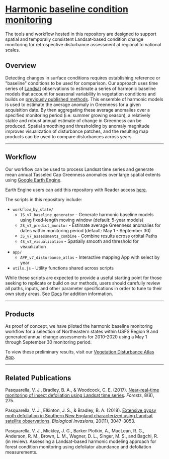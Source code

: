 # [Harmonic baseline condition monitoring](https://valpasq.github.io/condition_monitoring/)

The tools and workflow hosted in this repository are designed to support spatial and temporally consistent Landsat-based condition change monitoring for retrospective disturbance assessment at regional to national scales.
## Overview
Detecting changes in surface conditions requires establishing reference or "baseline" conditions to be used for comparison. Our approach uses time series of [Landsat](https://www.usgs.gov/core-science-systems/nli/landsat) observations to estimate a series of harmonic baseline models that account for seasonal variability in vegetation conditions and builds on [previously published methods](https://www.mdpi.com/1999-4907/8/8/275). This ensemble of harmonic models is used to estimate the average anomaly in Greenness for a given acquisition date. By then aggregating these average anomalies over a specified monitoring period (i.e. summer growing season), a relatively stable and robust annual estimate of change in Greenness can be produced. Spatial smoothing and thresholding by anomaly magnitude improves visualization of disturbance patches, and the resulting map products can be used to compare disturbances across years.

___

## Workflow
Our workflow can be used to process Landsat time series and generate mean annual Tasseled Cap Greenness anomalies over large spatial extents using [Google Earth Engine](https://earthengine.google.com/).

Earth Engine users can add this repository with Reader access [here](https://code.earthengine.google.com/?accept_repo=users/valeriepasquarella/condition_monitoring).

The scripts in this repository include:

* `workflow_by_state/`
    * `1S_v7_baseline_generator` - Generate harmonic baseline models using fixed-length moving window (default: 5-year models)
    * `2S_v7_predict_monitor` - Estimate average Greenness anomalies for dates within monitoring period (default: May 1 - September 30)
    * `3S_v7_assessments_combine` - Combine results across orbital Paths
    * `4S_v7_visualization` - Spatially smooth and threshold for visualization
* `app/`
    * `APP_v7_disturbance_atlas` - Interactive mapping App with select by year
* `utils.js` - Utility functions shared across scripts

While these scripts are expected to provide a useful starting point for those seeking to replicate or build on our methods, users should carefully review all paths, inputs, and other parameter specifications in order to tune to their own study areas. See [Docs](https://valpasq.github.io/condition_monitoring/harmonics/) for addition information.

___

## Products
As proof of concept, we have piloted the harmonic baseline monitoring workflow for a selection of Northeastern states within USFS Region 9 and generated annual change assessments for 2010-2020 using a May 1 through September 30 monitoring period.

To view these preliminary results, visit our [Vegetation Disturbance Atlas App](https://valeriepasquarella.users.earthengine.app/view/condition-monitoring-disturbance-atlas).


___

## Related Publications

Pasquarella, V. J., Bradley, B. A., & Woodcock, C. E. (2017). [Near-real-time monitoring of insect defoliation using Landsat time series](https://www.mdpi.com/1999-4907/8/8/275). _Forests_, 8(8), 275.

Pasquarella, V. J., Elkinton, J. S., & Bradley, B. A. (2018). [Extensive gypsy moth defoliation in Southern New England characterized using Landsat satellite observations](https://link.springer.com/article/10.1007/s10530-018-1778-0). _Biological Invasions_, 20(11), 3047-3053.

Pasquarella, V. J., Mickley, J. G., Barker Plotkin, A., MacLean, R. G., Anderson, R. M., Brown, L. M., Wagner, D. L., Singer, M. S., and Bagchi, R. (in review). Assessing a Landsat-based harmonic modeling approach for forest condition monitoring using defoliator abundance and defoliation measurements.
